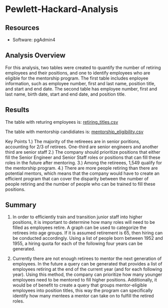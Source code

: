 # Pewlett-Hackard-Analysis

## Resources
-   Software: pgAdmin4

## Analysis Overview
For this analysis, two tables were created to quantify the number of retiring employees and their positions, and one to identify employees who are eligible for the mentorship program. The first table includes enployee information, such as employee number, first and last name, position title, and start and end date. The second table has employee number, first and last name, birth date, start and end date, and position title. 

## Results
The table with returing employees is:
 [retiring_titles.csv](https://github.com/nfujikad/Pewlett-Hackard-Analysis/blob/main/Data/retiring_titles.csv)

The table with mentorship candidiates is:
[mentorship_eligibility.csv](https://github.com/nfujikad/Pewlett-Hackard-Analysis/blob/main/Data/mentorship_eligibility.csv)

Key Points
1.) The majority of the retireees are in senior poritions, accounting for 2/3 of retirees. One-third are senior engineers and another third are senior staff
2.) The company should prioritize positions that either fill the Senior Engineer and Senior Staff roles or positions that can fill these roles in the future after mentoring.
3.) Among the retireees, 1,549 qualify for the mentorship program.
4.) There are more people retiring than there are potential mentors, which means that the company would have to create an efficient program that can cover the disparity between the number of people retiring and the number of people who can be trained to fill these positions.

## Summary
1.  In order to efficiently train and transition junior staff into higher positions, it is important to determine how many roles will need to be filled as employees retire. A graph can be used to categorize the retirees into age groups. If it is assumed retirement is 65, then hiring can be conducted accordingly. Using a list of people born between 1952 and 1955, a hiring quota for each of the following four years can be generated.

2.  Currently there are not enough retirees to mentor the next generation of employees. In the future a query can be generated that provides a list of employees retiring at the end of the current year (and for each following year). Using this method, the company can prioritize how many younger employees need to be mentored to fill higher positions. Additionally, it would be of benefit to create a query that groups mentor-eligible employees into position titles, this way the program can specifically identify how many mentees a mentor can take on to fulfill the retired roles. 